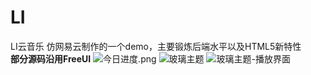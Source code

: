 # LI
LI云音乐 
仿网易云制作的一个demo，主要锻炼后端水平以及HTML5新特性</br>
**部分源码沿用FreeUI**
![今日进度.png](http://upload-images.jianshu.io/upload_images/5750842-3f5c0b3d5b926d36.png?imageMogr2/auto-orient/strip%7CimageView2/2/w/1240)
![玻璃主题](http://upload-images.jianshu.io/upload_images/5750842-f972f0f39fddcd6d.png?imageMogr2/auto-orient/strip%7CimageView2/2/w/1240)
![玻璃主题-播放界面](http://upload-images.jianshu.io/upload_images/5750842-b811226fc4225d7e.png?imageMogr2/auto-orient/strip%7CimageView2/2/w/1240)
